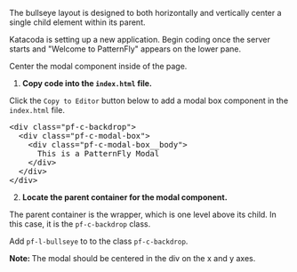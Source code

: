 The bullseye layout is designed to both horizontally and vertically center a single child element within its parent.

Katacoda is setting up a new application. Begin coding once the server starts and "Welcome to PatternFly" appears on the lower pane.

Center the modal component inside of the page.

1) <strong>Copy code into the `index.html` file.</strong>

Click the `Copy to Editor` button below to add a modal box component in the `index.html` file.

<pre class="file" data-filename="index.html" data-target="replace">
&lt;div class=&quot;pf-c-backdrop&quot;&gt;
  &lt;div class=&quot;pf-c-modal-box&quot;&gt;
    &lt;div class=&quot;pf-c-modal-box__body&quot;&gt;
      This is a PatternFly Modal
    &lt;/div&gt;
  &lt;/div&gt;
&lt;/div&gt;
</pre>

2) <strong>Locate the parent container for the modal component.</strong>

The parent container is the wrapper, which is one level above its child. In this case, it is the `pf-c-backdrop` class.

Add `pf-l-bullseye` to to the class `pf-c-backdrop`.

<strong>Note: </strong>The modal should be centered in the div on the x and y axes.
